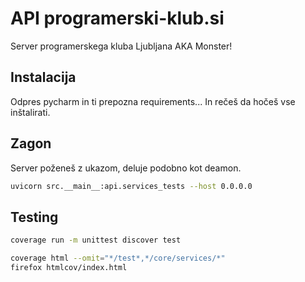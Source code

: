# API programerski-klub.si

Server programerskega kluba Ljubljana AKA Monster!

## Instalacija

Odpres pycharm in ti prepozna requirements...
In rečeš da hočeš vse inštalirati.

## Zagon

Server poženeš z ukazom, deluje podobno kot deamon.

```bash
uvicorn src.__main__:api.services_tests --host 0.0.0.0
```

## Testing

```bash
coverage run -m unittest discover test
```

```bash
coverage html --omit="*/test*,*/core/services/*"
firefox htmlcov/index.html
```
